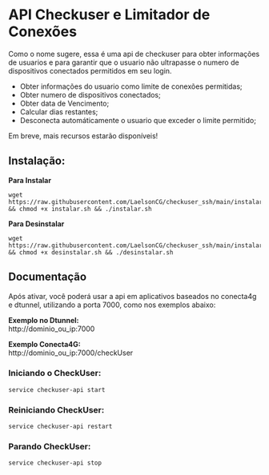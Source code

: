 # API Checkuser e Limitador de Conexões

Como o nome sugere, essa é uma api de checkuser para obter informações de usuarios e para garantir que o usuario não ultrapasse o numero de dispositivos conectados permitidos em seu login.

- Obter informações do usuario como limite de conexões permitidas;
- Obter numero de dispositivos conectados;
- Obter data de Vencimento;
- Calcular dias restantes;
- Desconecta automáticamente o usuario que exceder o limite permitido;

Em breve, mais recursos estarão disponíveis!


## Instalação:
<b>Para Instalar</b>
```shell
wget https://raw.githubusercontent.com/LaelsonCG/checkuser_ssh/main/instalar.sh && chmod +x instalar.sh && ./instalar.sh
```
<b>Para Desinstalar</b>
```shell
wget https://raw.githubusercontent.com/LaelsonCG/checkuser_ssh/main/instalar.sh && chmod +x desinstalar.sh && ./desinstalar.sh
```

## Documentação
Após ativar, você poderá usar a api em aplicativos baseados no conecta4g e dtunnel, utilizando a porta 7000, como nos exemplos abaixo:

<b>Exemplo no Dtunnel:</b><br>
http://dominio_ou_ip:7000

<b>Exemplo Conecta4G:</b><br>
http://dominio_ou_ip:7000/checkUser

### Iniciando o CheckUser:
```shell
service checkuser-api start
```

### Reiniciando CheckUser:
```shell
service checkuser-api restart
```

### Parando CheckUser:
```shell
service checkuser-api stop
```

